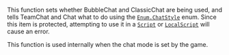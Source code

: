 This function sets whether BubbleChat and ClassicChat are being used, and
tells TeamChat and Chat what to do using the [`Enum.ChatStyle`](https://create.roblox.com/docs/reference/engine/enums/ChatStyle) enum. Since
this item is protected, attempting to use it in a [`Script`](https://create.roblox.com/docs/reference/engine/classes/Script) or
[`LocalScript`](https://create.roblox.com/docs/reference/engine/classes/LocalScript) will cause an error.

This function is used internally when the chat mode is set by the game.